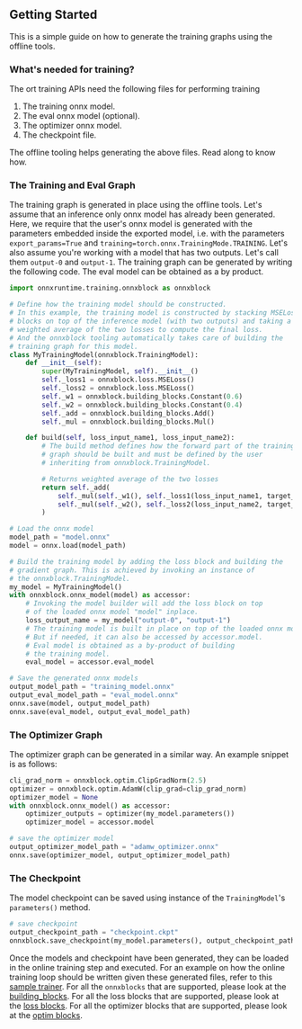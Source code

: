 ## Getting Started

This is a simple guide on how to generate the training graphs using the offline tools.

### What's needed for training?
The ort training APIs need the following files for performing training
1. The training onnx model.
2. The eval onnx model (optional).
3. The optimizer onnx model.
4. The checkpoint file.

The offline tooling helps generating the above files. Read along to know how.

### The Training and Eval Graph

The training graph is generated in place using the offline tools. Let's assume that an inference only onnx model has already been generated. Here, we require that the user's onnx model is generated with the parameters embedded inside the exported model, i.e. with the parameters `export_params=True` and `training=torch.onnx.TrainingMode.TRAINING`. Let's also assume you're working with a model that has two outputs. Let's call them `output-0` and `output-1`. The training graph can be generated by writing the following code. The eval model can be obtained as a by product.

```py
import onnxruntime.training.onnxblock as onnxblock

# Define how the training model should be constructed.
# In this example, the training model is constructed by stacking MSELoss
# blocks on top of the inference model (with two outputs) and taking a
# weighted average of the two losses to compute the final loss.
# And the onnxblock tooling automatically takes care of building the
# training graph for this model.
class MyTrainingModel(onnxblock.TrainingModel):
    def __init__(self):
        super(MyTrainingModel, self).__init__()
        self._loss1 = onnxblock.loss.MSELoss()
        self._loss2 = onnxblock.loss.MSELoss()
        self._w1 = onnxblock.building_blocks.Constant(0.6)
        self._w2 = onnxblock.building_blocks.Constant(0.4)
        self._add = onnxblock.building_blocks.Add()
        self._mul = onnxblock.building_blocks.Mul()

    def build(self, loss_input_name1, loss_input_name2):
        # The build method defines how the forward part of the training
        # graph should be built and must be defined by the user
        # inheriting from onnxblock.TrainingModel.

        # Returns weighted average of the two losses
        return self._add(
            self._mul(self._w1(), self._loss1(loss_input_name1, target_name="target1")),
            self._mul(self._w2(), self._loss2(loss_input_name2, target_name="target2"))
        )

# Load the onnx model
model_path = "model.onnx"
model = onnx.load(model_path)

# Build the training model by adding the loss block and building the
# gradient graph. This is achieved by invoking an instance of
# the onnxblock.TrainingModel.
my_model = MyTrainingModel()
with onnxblock.onnx_model(model) as accessor:
    # Invoking the model builder will add the loss block on top
    # of the loaded onnx model "model" inplace.
    loss_output_name = my_model("output-0", "output-1")
    # The training model is built in place on top of the loaded onnx model "model".
    # But if needed, it can also be accessed by accessor.model.
    # Eval model is obtained as a by-product of building
    # the training model.
    eval_model = accessor.eval_model

# Save the generated onnx models
output_model_path = "training_model.onnx"
output_eval_model_path = "eval_model.onnx"
onnx.save(model, output_model_path)
onnx.save(eval_model, output_eval_model_path)
```

### The Optimizer Graph

The optimizer graph can be generated in a similar way. An example snippet is as follows:

```py
cli_grad_norm = onnxblock.optim.ClipGradNorm(2.5)
optimizer = onnxblock.optim.AdamW(clip_grad=clip_grad_norm)
optimizer_model = None
with onnxblock.onnx_model() as accessor:
    optimizer_outputs = optimizer(my_model.parameters())
    optimizer_model = accessor.model

# save the optimizer model
output_optimizer_model_path = "adamw_optimizer.onnx"
onnx.save(optimizer_model, output_optimizer_model_path)
```

### The Checkpoint

The model checkpoint can be saved using instance of the `TrainingModel`'s `parameters()` method.

```py
# save checkpoint
output_checkpoint_path = "checkpoint.ckpt"
onnxblock.save_checkpoint(my_model.parameters(), output_checkpoint_path)
```

Once the models and checkpoint have been generated, they can be loaded in the online training step and executed.
For an example on how the online training loop should be written given these generated files, refer to this
[sample trainer](https://github.com/microsoft/onnxruntime/blob/main/orttraining/orttraining/test/training_api/trainer/trainer.cc).
For all the `onnxblocks` that are supported, please look at the [building_blocks](https://github.com/microsoft/onnxruntime/blob/main/orttraining/orttraining/python/training/onnxblock/building_blocks.py).
For all the loss blocks that are supported, please look at the [loss blocks](https://github.com/microsoft/onnxruntime/blob/main/orttraining/orttraining/python/training/onnxblock/loss/loss.py).
For all the optimizer blocks that are supported, please look at the [optim blocks](https://github.com/microsoft/onnxruntime/blob/main/orttraining/orttraining/python/training/onnxblock/optim/optim.py).

